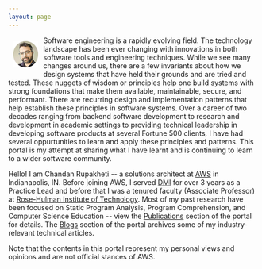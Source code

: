 ```yaml
---
layout: page
---
```


<img src="assets/images/ChandanRupakhetiAvatar.png" alt="Chandan Rupakheti" width="10%" height="10%" style="vertical-align:top;float:left;margin:10px"/>

Software engineering is a rapidly evolving field. The technology landscape has been ever changing with innovations in both software tools and engineering techniques. While we see many changes around us, there are a few invariants about how we design systems that have held their grounds and are tried and tested. These nuggets of wisdom or principles help one build systems with strong foundations that make them available, maintainable, secure, and performant. There are recurring design and implementation patterns that help establish these principles in software systems. Over a career of two decades ranging from backend software development to research and development in academic settings to providing technical leadership in developing software products at several Fortune 500 clients, I have had several oppurtunities to learn and apply these principles and patterns. This portal is my attempt at sharing what I have learnt and is continuing to learn to a wider software community.

Hello! I am Chandan Rupakheti -- a solutions architect at [AWS](https://aws.amazon.com/) in Indianapolis, IN. Before joining AWS, I served [DMI](https://dminc.com) for over 3 years as a Practice Lead and before that I was a tenured faculty (Associate Professor) at [Rose-Hulman Institute of Technology](https://www.rose-hulman.edu/). Most of my past research have been focused on Static Program Analysis, Program Comprehension, and Computer Science Education -- view the [Publications](publication.html) section of the portal for details. The [Blogs](blog.html) section of the portal archives some of my industry-relevant technical articles.

Note that the contents in this portal represent my personal views and opinions and are not official stances of AWS.
